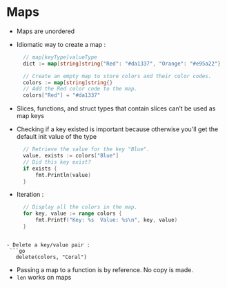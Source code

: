 Maps
====

- Maps are unordered
- Idiomatic way to create a map :
  ```go
    // map[keyType]valueType
    dict := map[string]string{"Red": "#da1337", "Orange": "#e95a22"}

    // Create an empty map to store colors and their color codes.
    colors := map[string]string{}
    // Add the Red color code to the map.
    colors["Red"] = "#da1337"
  ```

- Slices, functions, and struct types that contain slices can’t be used as map keys

- Checking if a key existed is important because otherwise you'll get the default init value of the type
  ```go
    // Retrieve the value for the key "Blue".
    value, exists := colors["Blue"]
    // Did this key exist?
    if exists {
        fmt.Println(value)
    }
  ```

- Iteration :
  ```go
    // Display all the colors in the map.
    for key, value := range colors {
        fmt.Printf("Key: %s  Value: %s\n", key, value)
    }
 ```

- Delete a key/value pair :
  ```go
    delete(colors, "Coral")
  ```

- Passing a map to a function is by reference. No copy is made.
- `len` works on maps
